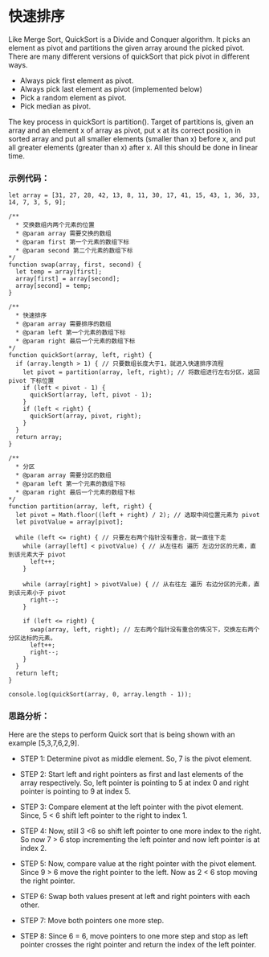 # 快速排序

Like Merge Sort, QuickSort is a Divide and Conquer algorithm. It picks an element as pivot and partitions the given array around the picked pivot. There are many different versions of quickSort that pick pivot in different ways. 

* Always pick first element as pivot.
* Always pick last element as pivot (implemented below)
* Pick a random element as pivot.
* Pick median as pivot.

The key process in quickSort is partition(). Target of partitions is, given an array and an element x of array as pivot, put x at its correct position in sorted array and put all smaller elements (smaller than x) before x, and put all greater elements (greater than x) after x. All this should be done in linear time.


### 示例代码：

```
let array = [31, 27, 28, 42, 13, 8, 11, 30, 17, 41, 15, 43, 1, 36, 33, 14, 7, 3, 5, 9];

/**
  * 交换数组内两个元素的位置
  * @param array 需要交换的数组
  * @param first 第一个元素的数组下标
  * @param second 第二个元素的数组下标
*/
function swap(array, first, second) {
  let temp = array[first];
  array[first] = array[second];
  array[second] = temp;
}

/**
  * 快速排序
  * @param array 需要排序的数组
  * @param left 第一个元素的数组下标
  * @param right 最后一个元素的数组下标
*/
function quickSort(array, left, right) {
  if (array.length > 1) { // 只要数组长度大于1，就进入快速排序流程
    let pivot = partition(array, left, right); // 将数组进行左右分区，返回 pivot 下标位置
    if (left < pivot - 1) {
      quickSort(array, left, pivot - 1);
    }
    if (left < right) {
      quickSort(array, pivot, right);
    }
  }
  return array;
}

/**
  * 分区
  * @param array 需要分区的数组
  * @param left 第一个元素的数组下标
  * @param right 最后一个元素的数组下标
*/
function partition(array, left, right) {
  let pivot = Math.floor((left + right) / 2); // 选取中间位置元素为 pivot 
  let pivotValue = array[pivot];

  while (left <= right) { // 只要左右两个指针没有重合，就一直往下走
    while (array[left] < pivotValue) { // 从左往右 遍历 左边分区的元素，直到该元素大于 pivot
      left++;
    }

    while (array[right] > pivotValue) { // 从右往左 遍历 右边分区的元素，直到该元素小于 pivot
      right--;
    }

    if (left <= right) {
      swap(array, left, right); // 左右两个指针没有重合的情况下，交换左右两个分区达标的元素。
      left++;
      right--;
    }
  }
  return left;
}

console.log(quickSort(array, 0, array.length - 1));
```


### 思路分析：

Here are the steps to perform Quick sort that is being shown with an example [5,3,7,6,2,9].

* STEP 1: Determine pivot as middle element. So, 7 is the pivot element.

* STEP 2: Start left and right pointers as first and last elements of the array respectively. So, left pointer is pointing to 5 at index 0 and right pointer is pointing to 9 at index 5.

* STEP 3: Compare element at the left pointer with the pivot element. Since, 5 < 6 shift left pointer to the right to index 1.

* STEP 4: Now, still 3 <6 so shift left pointer to one more index to the right. So now 7 > 6 stop incrementing the left pointer and now left pointer is at index 2.

* STEP 5: Now, compare value at the right pointer with the pivot element. Since 9 > 6 move the right pointer to the left. Now as 2 < 6 stop moving the right pointer.

* STEP 6: Swap both values present at left and right pointers with each other.

* STEP 7: Move both pointers one more step.

* STEP 8: Since 6 = 6, move pointers to one more step and stop as left pointer crosses the right pointer and return the index of the left pointer.

